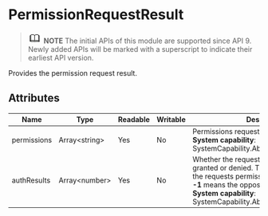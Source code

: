 # PermissionRequestResult

> ![icon-note.gif](public_sys-resources/icon-note.gif) **NOTE**
> The initial APIs of this module are supported since API 9. Newly added APIs will be marked with a superscript to indicate their earliest API version.


Provides the permission request result.


## Attributes

  | Name| Type| Readable| Writable| Description| 
| -------- | -------- | -------- | -------- | -------- |
| permissions | Array&lt;string&gt; | Yes| No| Permissions requested. <br><b>System capability</b>: SystemCapability.Ability.AbilityRuntime.Core| 
| authResults | Array&lt;number&gt; | Yes| No| Whether the requested permissions are granted or denied. The value **0** means that the requests permissions are granted, and **-1** means the opposite. <br><b>System capability</b>: SystemCapability.Ability.AbilityRuntime.Core| 
